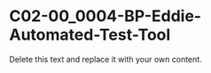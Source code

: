 

# C02-00_0004-BP-Eddie-Automated-Test-Tool

Delete this text and replace it with your own content.
